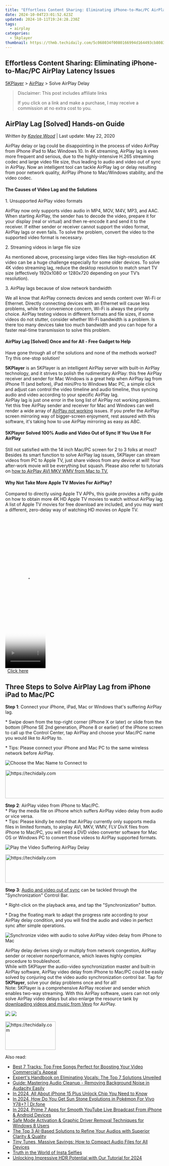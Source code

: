 ```yaml
---
title: "Effortless Content Sharing: Eliminating iPhone-to-Mac/PC AirPlay Latency Issues"
date: 2024-10-04T23:01:52.623Z
updated: 2024-10-11T19:24:28.230Z
tags:
  - airplay
categories:
  - 5kplayer
thumbnail: https://thmb.techidaily.com/5c068034f0080166994d164493cb808318b6f6a0f4d45de0f56404a9b7904a53.jpg
---
```


## Effortless Content Sharing: Eliminating iPhone-to-Mac/PC AirPlay Latency Issues

[5KPlayer](https://tools.techidaily.com/5kplayer/products/) \> [AirPlay](https://tools.techidaily.com/5kplayer/airplay/) \> Solve AirPlay Delay

>  Disclaimer: This post includes affiliate links
>
>  If you click on a link and make a purchase, I may receive a commission at no extra cost to you.
>

## AirPlay Lag \[Solved\] Hands-on Guide

 _Written by [Kaylee Wood](https://www.quora.com/profile/Amanda-Hu-21)_ | Last update: May 22, 2020

AirPlay delay or lag could be disappointing in the process of video AirPlay from iPhone iPad to Mac Windows 10\. In 4K streaming, AirPlay lag is even more frequent and serious, due to the highly-intensive H.265 streaming codec and large video file size, thus leading to audio and video out of sync in AirPlay. Now an intelligent tool can tackle AirPlay lag or delay resulting from poor network quality, AirPlay iPhone to Mac/Windows stability, and the video codec.

#### **The Causes of Video Lag and the Solutions**

1\. Unsupported AirPlay video formats

AirPlay now only supports video audio in MP4, MOV, M4V, MP3, and AAC. When starting AirPlay, the sender has to decode the video, prepare it for your display (real or virtual) and then re-encode it and send it to the receiver. If either sender or receiver cannot support the video format, AirPlay lags or even fails. To solve the problem, convert the video to the supported video format is necessary.

2\. Streaming videos in large file size

As mentioned above, processing large video files like high-resolution 4K video can be a huge challenge especially for some older devices. To solve 4K video streaming lag, reduce the desktop resolution to match smart TV size (effectively 1920x1080 or 1280x720 depending on your TV’s resolution).

3\. AirPlay lags because of slow network bandwidth

We all know that AirPlay connects devices and sends content over Wi-Fi or Ethernet. Directly connecting devices with an Ethernet will cause less problems, while for convenience concern, Wi-Fi is always the priority choice. AirPlay testing videos in different formats and file sizes, if some videos do not stutter, consider whether Wi-Fi bandwidth is a problem. Is there too many devices take too much bandwidth and you can hope for a faster real-time transmission to solve this problem.

#### **AirPlay Lag \[Solved\] Once and for All - Free Gadget to Help**

Have gone through all of the solutions and none of the methods worked? Try this one-stop solution! 

**5KPlayer** is an 5KPlayer is an intelligent AirPlay server with built-in AirPlay technology, and it strives to polish the rudimentary AirPlay: this free AirPlay receiver and sender for Mac Windows is a great help when AirPlay lag from iPhone 11 (and before), iPad mini/Pro to Windows Mac PC, a simple click and adjust can control the video timeline and audio timeline, thus syncing audio and video according to your specific AirPlay lag.  
 AirPlay lag is just one error in the long list of AirPlay not working problems. Yet this free AirPlay sender and receiver for Mac and Windows can well render a wide array of [AirPlay not working](https://tools.techidaily.com/5kplayer/airplay/) issues. If you prefer the AirPlay screen mirroring way of bigger-screen enjoyment, rest assured with this software, it's taking how to use AirPlay mirroring as easy as ABC.

#### **5KPlayer Solved 100% Audio and Video Out of Sync If You Use It For AirPlay**

Still not satisfied with the 14 inch Mac/PC screen for 2 to 3 folks at most? Besides its smart function to solve AirPlay lag issues, 5KPlayer can stream videos from PC to Apple TV, just share videos from any device at will! Your after-work movie will be everything but squash. Please also refer to tutorials on [how to AirPlay AVI MKV WMV from Mac to TV.](https://tools.techidaily.com/5kplayer/airplay/)

#### **Why Not Take More Apple TV Movies For AirPlay?**

Compared to directly using Apple TV APPs, this guide provides a nifty guide on how to obtain more 4K HD Apple TV movies to watch without AirPlay lag. A list of Apple TV movies for free download are included, and you may want a different, zero-delay way of watching HD movies on Apple TV.

<!-- affiliate ads begin -->
<span id="1938136">
					<video width="128" height="480" style="cursor:pointer"
           poster="//a.impactradius-go.com/display-clicktoplayimage/1938136.png"
           onclick="if(!this.playClicked){this.play();this.setAttribute('controls',true);this.playClicked=true;}">
	   <source src="//a.impactradius-go.com/display-ad/22993-1938136">
	   <img src="//a.impactradius-go.com/display-clicktoplayimage/1938136.png" style="border: none; height: 100%; width: 100%; object-fit: contain">
	</video>
	<div style="width:80px;text-align:center"><a href="javascript:window.open(decodeURIComponent('https%3A%2F%2Fhomestyler.sjv.io%2Fc%2F5597632%2F1938136%2F22993'), '_blank');void(0);">Click here</a></div>
</span>
<img height="0" width="0" src="https://imp.pxf.io/i/5597632/1938136/22993" style="position:absolute;visibility:hidden;" border="0" />
<!-- affiliate ads end -->

## Three Steps to Solve AirPlay Lag from iPhone iPad to Mac/PC

**Step 1**: Connect your iPhone, iPad, Mac or Windows that's suffering AirPlay lag.

\* Swipe down from the top-right corner (iPhone X or later) or slide from the bottom (iPhone SE 2nd generation, iPhone 8 or earlier) of the iPhone screen to call up the Control Center, tap AirPlay and choose your Mac/PC name you would like to AirPlay to.

\* Tips: Please connect your iPhone and Mac PC to the same wireless network before AirPlay.

![Choose the Mac Name to Connect to](https://www.5kplayer.com/airplay/img/5kplayer-solveairdelay-yxt-030301.jpg) 

<!-- affiliate ads begin -->
<a href="https://unicoeye.pxf.io/c/5597632/2134238/18498" target="_top" id="2134238">
  <img src="//a.impactradius-go.com/display-ad/18498-2134238" border="0" alt="https://techidaily.com" width="728" height="90"/>
</a>
<img height="0" width="0" src="https://unicoeye.pxf.io/i/5597632/2134238/18498" style="position:absolute;visibility:hidden;" border="0" />
<!-- affiliate ads end -->

**Step 2**: AirPlay video from iPhone to Mac/PC.  
 \* Play the media file on iPhone which suffers AirPlay video delay from audio or vice versa.  
 \* Tips: Please kindly be noted that AirPlay currently only supports media files in limited formats, to airplay AVI, MKV, WMV, FLV DivX files from iPhone to Mac/PC, you will need a DVD video converter software for Mac OS or Windows PC to convert those videos to AirPlay supported formats.

![Play the Video Suffering AirPlay Delay](https://www.5kplayer.com/airplay/img/5kplayer-solveairdelay-yxt-030302.jpg) 

<!-- affiliate ads begin -->
<a href="https://aligracehair.sjv.io/c/5597632/1975807/19272" target="_top" id="1975807">
  <img src="//a.impactradius-go.com/display-ad/19272-1975807" border="0" alt="https://techidaily.com" width="728" height="90"/>
</a>
<img height="0" width="0" src="https://aligracehair.sjv.io/i/5597632/1975807/19272" style="position:absolute;visibility:hidden;" border="0" />
<!-- affiliate ads end -->

**Step 3**: [Audio and video out of sync](https://tools.techidaily.com/5kplayer/video-music-player/) can be tackled through the "Synchronization" Control Bar.

\* Right-click on the playback area, and tap the "Synchronization" button.

\* Drag the floating mark to adapt the progress rate according to your AirPlay delay condition, and you will find the audio and video in perfect sync after simple operations.

![Synchronize video with audio to solve AirPlay video delay from iPhone to Mac](https://www.5kplayer.com/airplay/img/5kplayer-solveairdelay-yxt-030303.jpg) 

AirPlay delay derives singly or multiply from network congestion, AirPlay sender or receiver nonperformance, which leaves highly complex procedure to troubleshoot.  
 While with 5KPlayer the audio-video synchronization master and built-in AirPlay software, AirPlay video delay from iPhone to Mac/PC could be easily solved by conjuring out the video audio synchronization control bar. Tap for **5KPlayer**, solve your delay problems once and for all!  
 Note: 5KPlayer is a comprehensive AirPlay receiver and sender which enables two-way streaming. With this AirPlay software, users can not only solve AirPlay video delays but also enlarge the resource tank by [downloading videos and music from Vevo](https://tools.techidaily.com/5kplayer/youtube-download/) for AirPlay.

[![](https://www.5kplayer.com/airplay/../button/freedownwhitewin.png)](https://tools.techidaily.com/5kplayer/products/) [![](https://www.5kplayer.com/airplay/../button/freedownbackmac.png)](https://tools.techidaily.com/5kplayer/products/)

<!-- affiliate ads begin -->
<a href="https://25home.pxf.io/c/5597632/2148638/16836" target="_top" id="2148638">
  <img src="//a.impactradius-go.com/display-ad/16836-2148638" border="0" alt="https://techidaily.com" width="160" height="90"/>
</a>
<img height="0" width="0" src="https://25home.pxf.io/i/5597632/2148638/16836" style="position:absolute;visibility:hidden;" border="0" />
<!-- affiliate ads end -->

<ins class="adsbygoogle"
     style="display:block"
     data-ad-format="autorelaxed"
     data-ad-client="ca-pub-7571918770474297"
     data-ad-slot="1223367746"></ins>

<ins class="adsbygoogle"
     style="display:block"
     data-ad-client="ca-pub-7571918770474297"
     data-ad-slot="8358498916"
     data-ad-format="auto"
     data-full-width-responsive="true"></ins>

<span class="atpl-alsoreadstyle">Also read:</span>
<div><ul>
<li><a href="https://media-tips.techidaily.com/best-7-tracks-top-free-songs-perfect-for-boosting-your-video-commercials-appeal/"><u>Best 7 Tracks: Top Free Songs Perfect for Boosting Your Video Commercial's Appeal</u></a></li>
<li><a href="https://media-tips.techidaily.com/experts-handbook-on-eliminating-vocals-the-top-7-solutions-unveiled/"><u>Expert's Handbook on Eliminating Vocals: The Top 7 Solutions Unveiled</u></a></li>
<li><a href="https://media-tips.techidaily.com/guide-mastering-audio-cleanup-removing-background-noise-in-audacity-easily/"><u>Guide: Mastering Audio Cleanup - Removing Background Noise in Audacity Easily</u></a></li>
<li><a href="https://sim-unlock.techidaily.com/in-2024-all-about-iphone-15-plus-unlock-chip-you-need-to-know-by-drfone-ios/"><u>In 2024, All About iPhone 15 Plus Unlock Chip You Need to Know</u></a></li>
<li><a href="https://change-location.techidaily.com/in-2024-how-do-you-get-sun-stone-evolutions-in-pokemon-for-vivo-y78plus-drfone-by-drfone-virtual-android/"><u>In 2024, How Do You Get Sun Stone Evolutions in Pokémon For Vivo Y78+? | Dr.fone</u></a></li>
<li><a href="https://youtube-stream.techidaily.com/in-2024-prime-7-apps-for-smooth-youtube-live-broadcast-from-iphone-and-android-devices/"><u>In 2024, Prime 7 Apps for Smooth YouTube Live Broadcast From iPhone & Android Devices</u></a></li>
<li><a href="https://driver-error.techidaily.com/safe-mode-activation-and-graphic-driver-removal-techniques-for-windows-8-users/"><u>Safe Mode Activation & Graphic Driver Removal Techniques for Windows 8 Users</u></a></li>
<li><a href="https://media-tips.techidaily.com/the-top-3-ai-based-solutions-to-refine-your-audios-with-superior-clarity-and-quality/"><u>The Top 3 AI-Based Solutions to Refine Your Audios with Superior Clarity & Quality</u></a></li>
<li><a href="https://media-tips.techidaily.com/tiny-tunes-massive-savings-how-to-compact-audio-files-for-all-devices/"><u>Tiny Tunes, Massive Savings: How to Compact Audio Files for All Devices</u></a></li>
<li><a href="https://instagram-videos.techidaily.com/truth-in-the-world-of-insta-selfies/"><u>Truth in the World of Insta Selfies</u></a></li>
<li><a href="https://fox-boxes.techidaily.com/unlocking-impressive-hdr-potential-with-our-tutorial-for-2024/"><u>Unlocking Impressive HDR Potential with Our Tutorial for 2024</u></a></li>
</ul></div>

